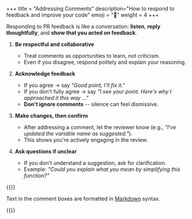 +++
title = "Addressing Comments"
description="How to respond to feedback and improve your code"
emoji = "💬"
weight = 4
+++

Responding to PR feedback is like a conversation: **listen**, **reply thoughtfully**, and 
**show that you acted on feedback**.

1. **Be respectful and collaborative**
    - Treat comments as opportunities to learn, not criticism.
    - Even if you disagree, respond politely and explain your reasoning.

2. **Acknowledge feedback**
    - If you agree -> say _"Good point, I'll fix it."_
    - If you don't fully agree -> say _"I see your point. Here's why I approached it this way ..."_
    - **Don't ignore comments** -- silence can feel dismissive.

3. **Make changes, then confirm**
    - After addressing a comment, let the reviewer know (e.g., _"I've updated the variable name 
      as suggested."_).
    - This shows you're actively engaging in the review.

4. **Ask questions if unclear**
    - If you don't understand a suggestion, ask for clarification.
    - Example: _"Could you explain what you mean by simplifying this function?"_


{{<note type="tips" title="Markdown">}}

Text in the comment boxes are formatted in [Markdown](https://docs.github.com/en/get-started/writing-on-github/getting-started-with-writing-and-formatting-on-github/basic-writing-and-formatting-syntax) syntax. 

{{</note>}}
